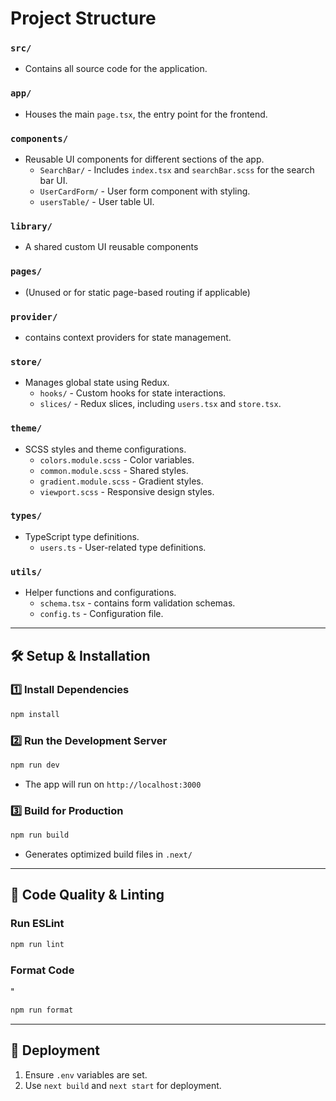 # Project Structure

### `src/`

- Contains all source code for the application.

### `app/`

- Houses the main `page.tsx`, the entry point for the frontend.

### `components/`

- Reusable UI components for different sections of the app.
    - `SearchBar/` - Includes `index.tsx` and `searchBar.scss` for the search bar UI.
    - `UserCardForm/` - User form component with styling.
    - `usersTable/` - User table UI.

### `library/`

- A shared custom UI reusable components

### `pages/`

- (Unused or for static page-based routing if applicable)

### `provider/`

- contains context providers for state management.

### `store/`

- Manages global state using Redux.
    - `hooks/` - Custom hooks for state interactions.
    - `slices/` - Redux slices, including `users.tsx` and `store.tsx`.

### `theme/`

- SCSS styles and theme configurations.
    - `colors.module.scss` - Color variables.
    - `common.module.scss` - Shared styles.
    - `gradient.module.scss` - Gradient styles.
    - `viewport.scss` - Responsive design styles.

### `types/`

- TypeScript type definitions.
    - `users.ts` - User-related type definitions.

### `utils/`

- Helper functions and configurations.
    - `schema.tsx` - contains form validation schemas.
    - `config.ts` - Configuration file.

---

## 🛠 Setup & Installation

### 1️⃣ Install Dependencies

```sh
npm install
```

### 2️⃣ Run the Development Server

```sh
npm run dev
```

- The app will run on `http://localhost:3000`

### 3️⃣ Build for Production

```sh
npm run build
```

- Generates optimized build files in `.next/`

---

## 🔧 Code Quality & Linting

### Run ESLint

```sh
npm run lint
```

### Format Code

"

```sh
npm run format
```

---

## 🚀 Deployment

1. Ensure `.env` variables are set.
2. Use `next build` and `next start` for deployment.
